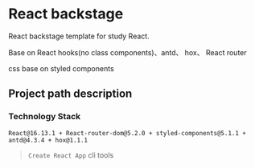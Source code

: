 # React backstage

React backstage template for study React.

Base on React hooks(no class components)、antd、 hox、 React router

css base on styled components

## Project path description

### Technology Stack

`React@16.13.1 + React-router-dom@5.2.0 + styled-components@5.1.1 + antd@4.3.4 + hox@1.1.1`

> `Create React App` cli tools
